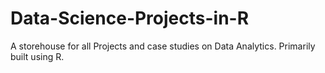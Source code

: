 # Data-Science-Projects-in-R
A storehouse for all Projects and case studies on Data Analytics. Primarily built using R.
